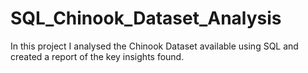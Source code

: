 # SQL_Chinook_Dataset_Analysis
In this project I analysed the Chinook Dataset available using SQL and created a report of the key insights found.
